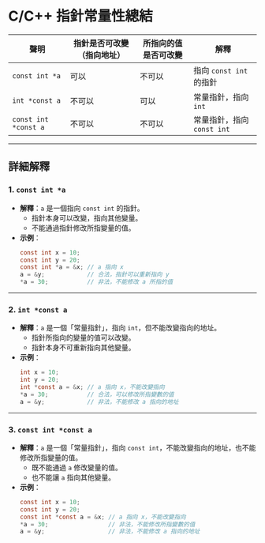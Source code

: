 # C/C++ 指針常量性總結

| **聲明**               | **指針是否可改變（指向地址）** | **所指向的值是否可改變** | **解釋**                     |
|------------------------|-------------------------------|--------------------------|------------------------------|
| `const int *a`         | 可以                         | 不可以                  | 指向 `const int` 的指針        |
| `int *const a`         | 不可以                       | 可以                    | 常量指針，指向 `int`           |
| `const int *const a`   | 不可以                       | 不可以                  | 常量指針，指向 `const int`      |

---

## 詳細解釋

### 1. `const int *a`
- **解釋**：`a` 是一個指向 `const int` 的指針。
  - 指針本身可以改變，指向其他變量。
  - 不能通過指針修改所指變量的值。
- **示例**：
  ```c
  const int x = 10;
  const int y = 20;
  const int *a = &x; // a 指向 x
  a = &y;            // 合法，指針可以重新指向 y
  *a = 30;           // 非法，不能修改 a 所指的值
  ```

---

### 2. `int *const a`
- **解釋**：`a` 是一個「常量指針」，指向 `int`，但不能改變指向的地址。
  - 指針所指向的變量的值可以改變。
  - 指針本身不可重新指向其他變量。
- **示例**：
  ```c
  int x = 10;
  int y = 20;
  int *const a = &x; // a 指向 x，不能改變指向
  *a = 30;           // 合法，可以修改所指變數的值
  a = &y;            // 非法，不能修改 a 指向的地址
  ```

---

### 3. `const int *const a`
- **解釋**：`a` 是一個「常量指針」，指向 `const int`，不能改變指向的地址，也不能修改所指變量的值。
  - 既不能通過 `a` 修改變量的值。
  - 也不能讓 `a` 指向其他變量。
- **示例**：
  ```c
  const int x = 10;
  const int y = 20;
  const int *const a = &x; // a 指向 x，不能改變指向
  *a = 30;                 // 非法，不能修改所指變數的值
  a = &y;                  // 非法，不能修改 a 指向的地址
  ```

